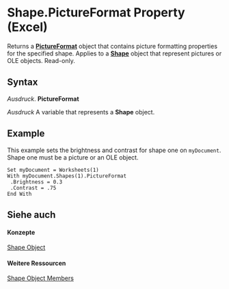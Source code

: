 
# Shape.PictureFormat Property (Excel)

Returns a  **[PictureFormat](7e8ec723-b6e0-fdc9-ff4e-22cbb31be4df.md)** object that contains picture formatting properties for the specified shape. Applies to a **[Shape](8f01fcd1-b7d9-5216-2de5-40fb6648a403.md)** object that represent pictures or OLE objects. Read-only.


## Syntax

 _Ausdruck_. **PictureFormat**

 _Ausdruck_ A variable that represents a **Shape** object.


## Example

This example sets the brightness and contrast for shape one on  `myDocument`. Shape one must be a picture or an OLE object.


```
Set myDocument = Worksheets(1) 
With myDocument.Shapes(1).PictureFormat 
 .Brightness = 0.3 
 .Contrast = .75 
End With
```


## Siehe auch


#### Konzepte


[Shape Object](8f01fcd1-b7d9-5216-2de5-40fb6648a403.md)
#### Weitere Ressourcen


[Shape Object Members](http://msdn.microsoft.com/library/0fed7136-4228-6c32-507d-3bd36aa56d9a%28Office.15%29.aspx)